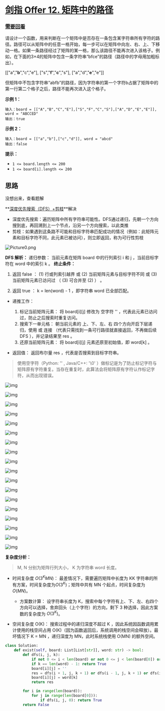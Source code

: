 # [剑指 Offer 12. 矩阵中的路径](https://leetcode-cn.com/problems/ju-zhen-zhong-de-lu-jing-lcof/)

### <u>需要回看</u>

请设计一个函数，用来判断在一个矩阵中是否存在一条包含某字符串所有字符的路径。路径可以从矩阵中的任意一格开始，每一步可以在矩阵中向左、右、上、下移动一格。如果一条路径经过了矩阵的某一格，那么该路径不能再次进入该格子。例如，在下面的3×4的矩阵中包含一条字符串“bfce”的路径（路径中的字母用加粗标出）。

[["a","**b**","c","e"],
["s","**f**","**c**","s"],
["a","d","**e**","e"]]

但矩阵中不包含字符串“abfb”的路径，因为字符串的第一个字符b占据了矩阵中的第一行第二个格子之后，路径不能再次进入这个格子。

 

**示例 1：**

```
输入：board = [["A","B","C","E"],["S","F","C","S"],["A","D","E","E"]], word = "ABCCED"
输出：true
```

**示例 2：**

```
输入：board = [["a","b"],["c","d"]], word = "abcd"
输出：false
```

 

**提示：**

- `1 <= board.length <= 200`
- `1 <= board[i].length <= 200`

## 思路

没想出来，查看题解

**[深度优先搜索（DFS）+剪枝](https://leetcode-cn.com/problems/ju-zhen-zhong-de-lu-jing-lcof/solution/mian-shi-ti-12-ju-zhen-zhong-de-lu-jing-shen-du-yo/)**解决

- 深度优先搜索：遍历矩阵中所有字符串可能性。DFS通过递归，先朝一个方向搜到底，再回溯到上一个节点，沿另一个方向搜索，以此类推
- 剪枝：如果遇到这条路不可能和目标字符串匹配成功的情况（例如：此矩阵元素和目标字符不同，此元素已被访问），则立即返回，称为可行性剪枝

![Picture0.png](../img/1604944042-glmqJO-Picture0.png)

**DFS 解析：**
递归参数： 当前元素在矩阵 board 中的行列索引 i 和 j ，当前目标字符在 word 中的索引 k 。
**终止条件：**

1. 返回 false ： (1) 行或列索引越界 或 (2) 当前矩阵元素与目标字符不同 或 (3) 当前矩阵元素已访问过 （ (3) 可合并至 (2) ） 。

2. 返回 true ： k = len(word) - 1 ，即字符串 word 已全部匹配。

- 递推工作：
  1. 标记当前矩阵元素： 将 board\[i][j] 修改为 空字符 '' ，代表此元素已访问过，防止之后搜索时重复访问。
  2. 搜索下一单元格： 朝当前元素的 上、下、左、右 四个方向开启下层递归，使用 或 连接 （代表只需找到一条可行路径就直接返回，不再做后续 DFS ），并记录结果至 res 。
  3. 还原当前矩阵元素： 将 board\[i][j] 元素还原至初始值，即 word[k] 。

- 返回值： 返回布尔量 res ，代表是否搜索到目标字符串。

> 使用空字符（Python: '' , Java/C++: '\0' ）做标记是为了防止标记字符与矩阵原有字符重复。当存在重复时，此算法会将矩阵原有字符认作标记字符，从而出现错误。

![img](../img/1600793567-fPZPYj-Picture1.png)

![img](../img/1600793567-hVwomN-Picture2.png)

![img](../img/1600793567-yoOQer-Picture3.png)

![img](../img/1600793567-qyZcNF-Picture4.png)

![img](../img/1600793567-pvxYVP-Picture5.png)

![img](../img/1600793567-izfBtb-Picture6.png)

![img](../img/1600793567-bwnSPQ-Picture7.png)

![img](../img/1600793567-pnRRIE-Picture8.png)

![img](../img/1600793567-yQNohz-Picture9.png)

![img](../img/1600793567-zLOKmi-Picture10.png)

![img](../img/1600793567-neMJnx-Picture11.png)

![img](../img/1600793567-dyuEzg-Picture12.png)

![img](../img/1600793567-lnVDIT-Picture13.png)

![img](../img/1600793567-tLXXgg-Picture14.png)

![img](../img/1600793567-VwCJGV-Picture15.png)

![img](../img/1600793567-aNgVtM-Picture16.png)

![img](../img/1600793567-EcdfJE-Picture17.png)

![img](../img/1600793567-fPZPYj-Picture1.png)

**复杂度分析：**

> M, N 分别为矩阵行列大小， K 为字符串 word 长度。

- 时间复杂度 $O(3^KMN)$： 最差情况下，需要遍历矩阵中长度为 KK 字符串的所有方案，时间复杂度为$O(3^K)$；矩阵中共有 MN 个起点，时间复杂度为 $O(MN)$。
  - 方案数计算： 设字符串长度为 K，搜索中每个字符有上、下、左、右四个方向可以选择，舍弃回头（上个字符）的方向，剩下 3 种选择，因此方案数的复杂度为 $O(3^K)$。

- 空间复杂度 O(K)： 搜索过程中的递归深度不超过 K ，因此系统因函数调用累计使用的栈空间占用 O(K)（因为函数返回后，系统调用的栈空间会释放）。最坏情况下 K = MN ，递归深度为 MN，此时系统栈使用 O(MN) 的额外空间。

```python
class Solution:
    def exist(self, board: List[List[str]], word: str) -> bool:
        def dfs(i, j, k):
            if not 0 <= i < len(board) or not 0 <= j < len(board[0]) or board[i][j] != word[k]: return False
            if k == len(word) - 1: return True
            board[i][j] = ''
            res = dfs(i + 1, j, k + 1) or dfs(i - 1, j, k + 1) or dfs(i, j + 1, k + 1) or dfs(i, j - 1, k + 1)
            board[i][j] = word[k]
            return res

        for i in range(len(board)):
            for j in range(len(board[0])):
                if dfs(i, j, 0): return True
        return False
```